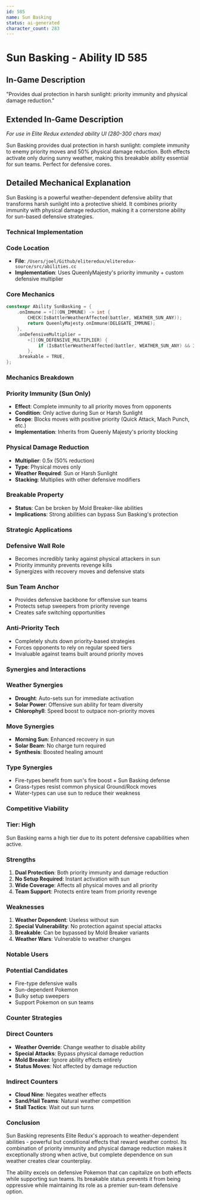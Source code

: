 ```yaml
---
id: 585
name: Sun Basking
status: ai-generated
character_count: 283
---
```


# Sun Basking - Ability ID 585

## In-Game Description
"Provides dual protection in harsh sunlight: priority immunity and physical damage reduction."

## Extended In-Game Description
*For use in Elite Redux extended ability UI (280-300 chars max)*

Sun Basking provides dual protection in harsh sunlight: complete immunity to enemy priority moves and 50% physical damage reduction. Both effects activate only during sunny weather, making this breakable ability essential for sun teams. Perfect for defensive cores.

## Detailed Mechanical Explanation

Sun Basking is a powerful weather-dependent defensive ability that transforms harsh sunlight into a protective shield. It combines priority immunity with physical damage reduction, making it a cornerstone ability for sun-based defensive strategies.

### Technical Implementation

### Code Location
- **File**: `/Users/joel/Github/eliteredux/eliteredux-source/src/abilities.cc`
- **Implementation**: Uses QueenlyMajesty's priority immunity + custom defensive multiplier

### Core Mechanics
```cpp
constexpr Ability SunBasking = {
    .onImmune = +[](ON_IMMUNE) -> int {
        CHECK(IsBattlerWeatherAffected(battler, WEATHER_SUN_ANY));
        return QueenlyMajesty.onImmune(DELEGATE_IMMUNE);
    },
    .onDefensiveMultiplier =
        +[](ON_DEFENSIVE_MULTIPLIER) {
            if (IsBattlerWeatherAffected(battler, WEATHER_SUN_ANY) && IS_MOVE_PHYSICAL(move)) MUL(.5);
        },
    .breakable = TRUE,
};
```

### Mechanics Breakdown

### Priority Immunity (Sun Only)
- **Effect**: Complete immunity to all priority moves from opponents
- **Condition**: Only active during Sun or Harsh Sunlight
- **Scope**: Blocks moves with positive priority (Quick Attack, Mach Punch, etc.)
- **Implementation**: Inherits from Queenly Majesty's priority blocking

### Physical Damage Reduction
- **Multiplier**: 0.5x (50% reduction)
- **Type**: Physical moves only
- **Weather Required**: Sun or Harsh Sunlight
- **Stacking**: Multiplies with other defensive modifiers

### Breakable Property
- **Status**: Can be broken by Mold Breaker-like abilities
- **Implications**: Strong abilities can bypass Sun Basking's protection

### Strategic Applications

### Defensive Wall Role
- Becomes incredibly tanky against physical attackers in sun
- Priority immunity prevents revenge kills
- Synergizes with recovery moves and defensive stats

### Sun Team Anchor
- Provides defensive backbone for offensive sun teams
- Protects setup sweepers from priority revenge
- Creates safe switching opportunities

### Anti-Priority Tech
- Completely shuts down priority-based strategies
- Forces opponents to rely on regular speed tiers
- Invaluable against teams built around priority moves

### Synergies and Interactions

### Weather Synergies
- **Drought**: Auto-sets sun for immediate activation
- **Solar Power**: Offensive sun ability for team diversity
- **Chlorophyll**: Speed boost to outpace non-priority moves

### Move Synergies
- **Morning Sun**: Enhanced recovery in sun
- **Solar Beam**: No charge turn required
- **Synthesis**: Boosted healing amount

### Type Synergies
- Fire-types benefit from sun's fire boost + Sun Basking defense
- Grass-types resist common physical Ground/Rock moves
- Water-types can use sun to reduce their weakness

### Competitive Viability

### Tier: High
Sun Basking earns a high tier due to its potent defensive capabilities when active.

### Strengths
1. **Dual Protection**: Both priority immunity and damage reduction
2. **No Setup Required**: Instant activation with sun
3. **Wide Coverage**: Affects all physical moves and all priority
4. **Team Support**: Protects entire team from priority revenge

### Weaknesses
1. **Weather Dependent**: Useless without sun
2. **Special Vulnerability**: No protection against special attacks
3. **Breakable**: Can be bypassed by Mold Breaker variants
4. **Weather Wars**: Vulnerable to weather changes

### Notable Users

### Potential Candidates
- Fire-type defensive walls
- Sun-dependent Pokemon
- Bulky setup sweepers
- Support Pokemon on sun teams

### Counter Strategies

### Direct Counters
- **Weather Override**: Change weather to disable ability
- **Special Attacks**: Bypass physical damage reduction
- **Mold Breaker**: Ignore ability effects entirely
- **Status Moves**: Not affected by damage reduction

### Indirect Counters
- **Cloud Nine**: Negates weather effects
- **Sand/Hail Teams**: Natural weather competition
- **Stall Tactics**: Wait out sun turns

### Conclusion

Sun Basking represents Elite Redux's approach to weather-dependent abilities - powerful but conditional effects that reward weather control. Its combination of priority immunity and physical damage reduction makes it exceptionally strong when active, but complete dependence on sun weather creates clear counterplay.

The ability excels on defensive Pokemon that can capitalize on both effects while supporting sun teams. Its breakable status prevents it from being oppressive while maintaining its role as a premier sun-team defensive option.